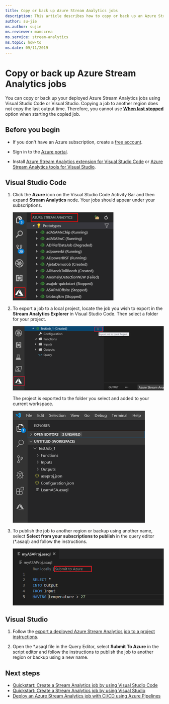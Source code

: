 ```yaml
---
title: Copy or back up Azure Stream Analytics jobs 
description: This article describes how to copy or back up an Azure Stream Analytics job.
author: su-jie
ms.author: sujie
ms.reviewer: mamccrea
ms.service: stream-analytics
ms.topic: how-to
ms.date: 09/11/2019
---
```


# Copy or back up Azure Stream Analytics jobs

You can copy or back up your deployed Azure Stream Analytics jobs using Visual Studio Code or Visual Studio. Copying a job to another region does not copy the last output time. Therefore, you cannot use [**When last stopped**](https://docs.microsoft.com/azure/stream-analytics/start-job#start-options) option when starting the copied job.

## Before you begin
* If you don't have an Azure subscription, create a [free account](https://azure.microsoft.com/free/).

* Sign in to the [Azure portal](https://portal.azure.com/).

* Install [Azure Stream Analytics extension for Visual Studio Code](quick-create-vs-code.md#install-the-azure-stream-analytics-tools-extension) or [Azure Stream Analytics tools for Visual Studio](quick-create-vs-code.md#install-the-azure-stream-analytics-tools-extension).  

## Visual Studio Code

1. Click the **Azure** icon on the Visual Studio Code Activity Bar and then expand **Stream Analytics** node. Your jobs should appear under your subscriptions.

   ![Open Stream Analytics Explorer](./media/vscode-explore-jobs/open-explorer.png)

2. To export a job to a local project, locate the job you wish to export in the **Stream Analytics Explorer** in Visual Studio Code. Then select a folder for your project.

    ![Export ASA job in Visual Studio Code](./media/vscode-explore-jobs/export-job.png)

    The project is exported to the folder you select and added to your current workspace.

    ![Export ASA job in Visual Studio Code](./media/stream-analytics-manage-job/copy-backup-stream-analytics-jobs.png)

3. To publish the job to another region or backup using another name, select **Select from your subscriptions to publish** in the query editor (\*.asaql) and follow the instructions.

    ![Publish to Azure in Visual Studio Code](./media/quick-create-vs-code/submit-job.png)

## Visual Studio

1. Follow the [export a deployed Azure Stream Analytics job to a project instructions](https://docs.microsoft.com/azure/stream-analytics/stream-analytics-vs-tools#export-jobs-to-a-project).

2. Open the \*.asaql file in the Query Editor, select **Submit To Azure** in the script editor and follow the instructions to publish the job to another region or backup using a new name.

## Next steps

* [Quickstart: Create a Stream Analytics job by using Visual Studio Code](quick-create-vs-code.md)
* [Quickstart: Create a Stream Analytics job by using Visual Studio](stream-analytics-quick-create-vs.md)
* [Deploy an Azure Stream Analytics job with CI/CD using Azure Pipelines](stream-analytics-tools-visual-studio-cicd-vsts.md)
